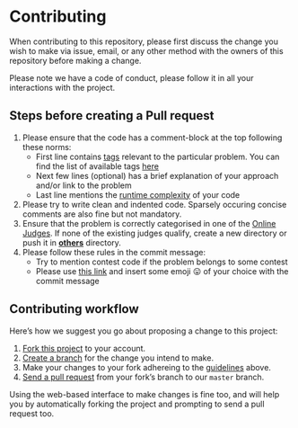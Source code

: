 # Contributing

When contributing to this repository, please first discuss the change you wish to make via issue,
email, or any other method with the owners of this repository before making a change. 

Please note we have a code of conduct, please follow it in all your interactions with the project.

## Steps before creating a Pull request

1. Please ensure that the code has a comment-block at the top following these norms:
   * First line contains [tags][tags overview] relevant to the particular problem. You can find 
     the list of available tags [here][all tags]
   * Next few lines (optional) has a brief explanation of your approach and/or link to the problem
   * Last line mentions the [runtime complexity][run] of your code
2. Please try to write clean and indented code. Sparsely occuring concise comments are also fine
   but not mandatory.
3. Ensure that the problem is correctly categorised in one of the [Online Judges][judges]. If 
   none of the existing judges qualify, create a new directory or push it in [**others**][others]
   directory.
4. Please follow these rules in the commit message:
   * Try to mention contest code if the problem belongs to some contest
   * Please use [this link][emojis] and insert some emoji :stuck_out_tongue: of your choice with 
     the commit message

## Contributing workflow

Here’s how we suggest you go about proposing a change to this project:

1. [Fork this project][fork] to your account.
2. [Create a branch][branch] for the change you intend to make.
3. Make your changes to your fork adhereing to the [guidelines][pull] above.
4. [Send a pull request][pr] from your fork’s branch to our `master` branch.

Using the web-based interface to make changes is fine too, and will help you
by automatically forking the project and prompting to send a pull request too.

[tags overview]: https://github.com/kaushal02/CP#tags
[all tags]: https://github.com/kaushal02/CP/.github/tags.md
[run]: https://www.cs.cmu.edu/~adamchik/15-121/lectures/Algorithmic%20Complexity/complexity.html
[judges]: https://github.com/kaushal02/CP/tree/master/Online-Judges
[others]: https://github.com/kaushal02/CP/tree/master/Online-Judges/Others
[emojis]: https://www.webpagefx.com/tools/emoji-cheat-sheet/
[fork]: https://help.github.com/articles/fork-a-repo/
[branch]: https://help.github.com/articles/creating-and-deleting-branches-within-your-repository
[pr]: https://help.github.com/articles/using-pull-requests/
[contributing]: https://github.com/github/gitignore#contributing-workflow
[pull]: #steps-before-creating-a-pull-request
